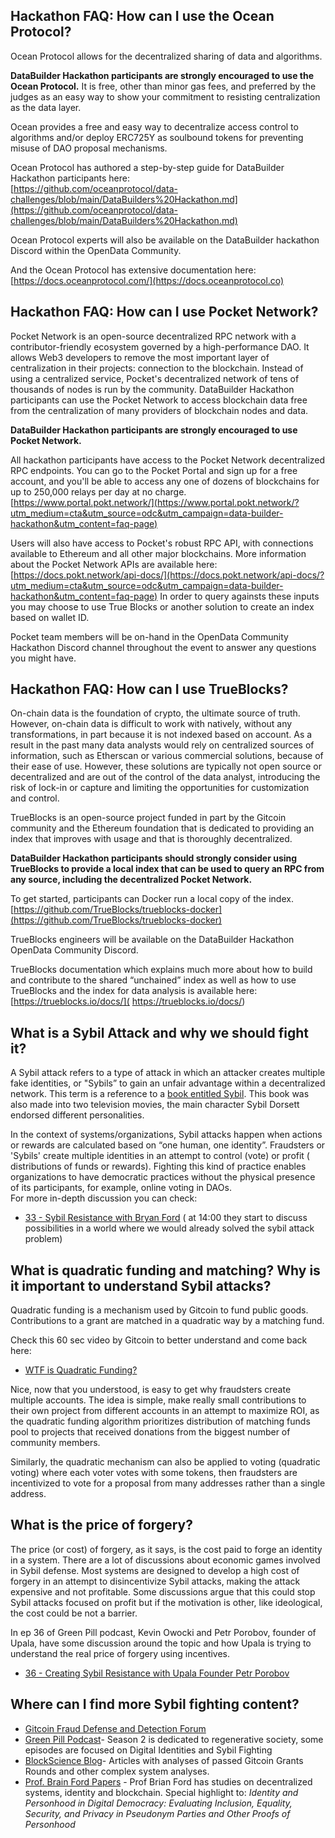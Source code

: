 ## Hackathon FAQ:  How can I use the Ocean Protocol?

Ocean Protocol allows for the decentralized sharing of data and algorithms.  

**DataBuilder Hackathon participants are strongly encouraged to use the Ocean Protocol.**  It is free, other than minor gas fees, and preferred by the judges as an easy way to show your commitment to resisting centralization as the data layer. 

Ocean provides a free and easy way to decentralize access control to algorithms and/or deploy ERC725Y as soulbound tokens for preventing misuse of DAO proposal mechanisms.

Ocean Protocol has authored a step-by-step guide for DataBuilder Hackathon participants here:  
[https://github.com/oceanprotocol/data-challenges/blob/main/DataBuilders%20Hackathon.md](https://github.com/oceanprotocol/data-challenges/blob/main/DataBuilders%20Hackathon.md)

Ocean Protocol experts will also be available on the DataBuilder hackathon Discord within the OpenData Community.

And the Ocean Protocol has extensive documentation here:
[https://docs.oceanprotocol.com/](https://docs.oceanprotocol.co)


## Hackathon FAQ:  How can I use Pocket Network?

Pocket Network is an open-source decentralized RPC network with a contributor-friendly ecosystem governed by a high-performance DAO. It allows Web3 developers to remove the most important layer of centralization in their projects: connection to the blockchain. Instead of using a centralized service, Pocket's decentralized network of tens of thousands of nodes is run by the community.  DataBuilder Hackathon participants can use the Pocket Network to access blockchain data free from the centralization of many providers of blockchain nodes and data.  

**DataBuilder Hackathon participants are strongly encouraged to use Pocket Network.**  

All hackathon participants have access to the Pocket Network decentralized RPC endpoints. You can go to the Pocket Portal and sign up for a free account, and you'll be able to access any one of dozens of blockchains for up to 250,000 relays per day at no charge. [https://www.portal.pokt.network/](https://www.portal.pokt.network/?utm_medium=cta&utm_source=odc&utm_campaign=data-builder-hackathon&utm_content=faq-page) 

Users will also have access to Pocket's robust RPC API, with connections available to Ethereum and all other major blockchains.  More information about the Pocket Network APIs are available here: [https://docs.pokt.network/api-docs/](https://docs.pokt.network/api-docs/?utm_medium=cta&utm_source=odc&utm_campaign=data-builder-hackathon&utm_content=faq-page)  In order to query againsts these inputs you may choose to use True Blocks or another solution to create an index based on wallet ID.  

Pocket team members will be on-hand in the OpenData Community Hackathon Discord channel throughout the event to answer any questions you might have. 


## Hackathon FAQ:  How can I use TrueBlocks?

On-chain data is the foundation of crypto, the ultimate source of truth. However, on-chain data is difficult to work with natively, without any transformations, in part because it is not indexed based on account. As a result in the past many data analysts would rely on centralized sources of information, such as Etherscan or various commercial solutions, because of their ease of use. However, these solutions are typically not open source or decentralized and are out of the control of the data analyst, introducing the risk of lock-in or capture and limiting the opportunities for customization and control.  

TrueBlocks is an open-source project funded in part by the Gitcoin community and the Ethereum foundation that is dedicated to providing an index that improves with usage and that is thoroughly decentralized.

**DataBuilder Hackathon participants should strongly consider using TrueBlocks to provide a local index that can be used to query an RPC from any source, including the decentralized Pocket Network.**  

To get started, participants can Docker run a local copy of the index.
[https://github.com/TrueBlocks/trueblocks-docker](https://github.com/TrueBlocks/trueblocks-docker)

TrueBlocks engineers will be available on the DataBuilder Hackathon OpenData Community Discord.

TrueBlocks documentation which explains much more about how to build and contribute to the shared “unchained” index as well as how to use TrueBlocks and the index for data analysis is available here: [https://trueblocks.io/docs/]( https://trueblocks.io/docs/)


##  What is a Sybil Attack and why we should fight it?

A Sybil attack refers to a type of attack in which an attacker creates multiple fake identities, or "Sybils” to gain an unfair advantage within a decentralized network. This term is a reference to a [book entitled Sybil](https://en.wikipedia.org/wiki/Sybil_(Schreiber_book)). This book was also made into two television movies, the main character Sybil Dorsett endorsed different personalities.

In the context of systems/organizations, Sybil attacks happen when actions or rewards are calculated based on “one human, one identity”.
Fraudsters or 'Sybils' create multiple identities in an attempt to control (vote) or profit ( distributions of funds or rewards).
Fighting this kind of practice enables organizations to have democratic practices without the physical presence of its participants, for example, online voting in DAOs.   
For more in-depth discussion you can check:     
* [33 - Sybil Resistance with Bryan Ford](https://open.spotify.com/episode/0PEAQCYSRZTxDM5qddP4K0?si=bxdF437OTv2xAmRp6XKbp) ( at 14:00 they start to discuss possibilities in a world where we would already solved the sybil attack problem) 

## What is quadratic funding and matching? Why is it important to understand Sybil attacks?  

Quadratic funding is a mechanism used by Gitcoin to fund public goods. Contributions to a grant are matched in a quadratic way by a matching fund.

Check this 60 sec video by Gitcoin to better understand and come back here:  
* [WTF is Quadratic Funding? ](https://wtfisqf.com/?grant=&grant=&match=1)  

Nice, now that you understood, is easy to get why fraudsters create multiple accounts. The idea is simple, make really small contributions to their own project from different accounts in an attempt to maximize ROI, as the quadratic funding algorithm prioritizes distribution of matching funds pool to projects that received donations from the biggest number of community members.

Similarly, the quadratic mechanism can also be applied to voting (quadratic voting) where each voter votes with some tokens, then fraudsters are incentivized to vote for a proposal from many addresses rather than a single address.


## What is the price of forgery? 

The price (or cost) of forgery, as it says, is the cost paid to forge an identity in a system. There are a lot of discussions about economic games involved in Sybil defense. Most systems are designed to develop a high cost of forgery in an attempt to disincentivize Sybil attacks, making the attack expensive and not profitable. Some discussions argue that this could stop Sybil attacks focused on profit but if the motivation is other, like ideological, the cost could be not a barrier.  

In ep 36 of Green Pill podcast, Kevin Owocki and Petr Porobov, founder of Upala, have some discussion around the topic and how Upala is trying to understand the real price of forgery using incentives. 

* [36 - Creating Sybil Resistance with Upala Founder Petr Porobov]( https://open.spotify.com/episode/1Mz7efMzvziu1I8PZXS44O?si=rUpVFBQCSFOj88mK3ncw9Q)

## Where can I find more Sybil fighting content?  

* [Gitcoin Fraud Defense and Detection Forum](https://gov.gitcoin.co/tag/fdd)  
* [Green Pill Podcast](https://greenpill.party/#podcast)- Season 2 is dedicated to regenerative society, some episodes are focused on Digital Identities and Sybil Fighting   
* [BlockScience Blog](https://medium.com/block-science)- Articles with analyses of passed Gitcoin Grants Rounds and other complex system analyses.   
* [Prof. Brain Ford Papers](https://bford.info/pub/) - Prof Brian Ford has studies on decentralized systems, identity and blockchain. Special highlight to: 
 _Identity and Personhood in Digital Democracy: Evaluating Inclusion, Equality, Security, and Privacy in Pseudonym Parties and Other Proofs of Personhood_ 
